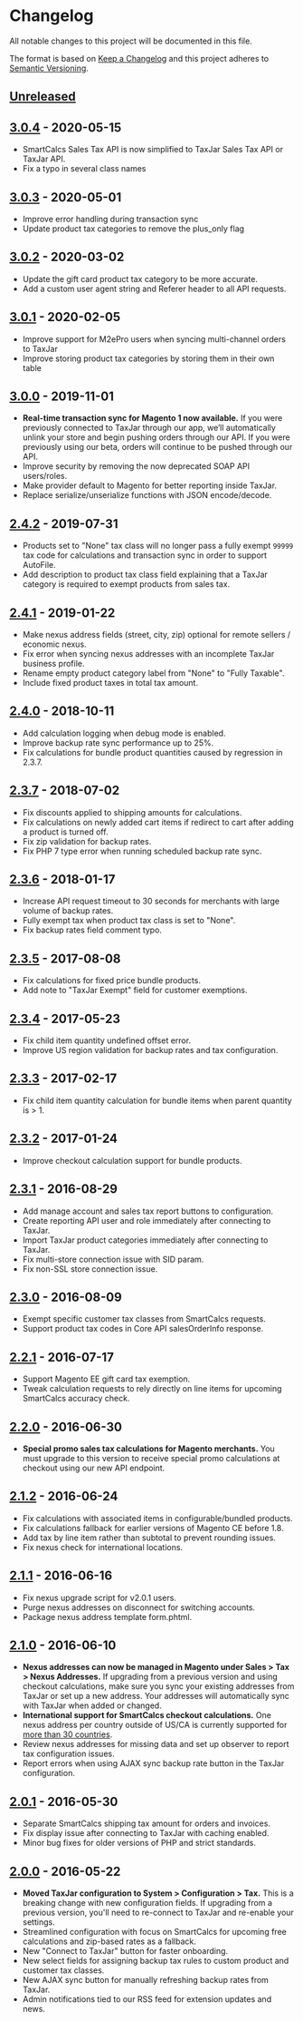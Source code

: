 # Changelog

All notable changes to this project will be documented in this file.

The format is based on [Keep a Changelog](http://keepachangelog.com/en/1.0.0/)
and this project adheres to [Semantic Versioning](http://semver.org/spec/v2.0.0.html).

## [Unreleased]

## [3.0.4] - 2020-05-15
- SmartCalcs Sales Tax API is now simplified to TaxJar Sales Tax API or TaxJar API.
- Fix a typo in several class names

## [3.0.3] - 2020-05-01
- Improve error handling during transaction sync
- Update product tax categories to remove the plus_only flag

## [3.0.2] - 2020-03-02
- Update the gift card product tax category to be more accurate.
- Add a custom user agent string and Referer header to all API requests.

## [3.0.1] - 2020-02-05
- Improve support for M2ePro users when syncing multi-channel orders to TaxJar
- Improve storing product tax categories by storing them in their own table

## [3.0.0] - 2019-11-01
- **Real-time transaction sync for Magento 1 now available.** If you were previously connected to TaxJar through our app, we’ll automatically unlink your store and begin pushing orders through our API. If you were previously using our beta, orders will continue to be pushed through our API.
- Improve security by removing the now deprecated SOAP API users/roles.
- Make provider default to Magento for better reporting inside TaxJar.
- Replace serialize/unserialize functions with JSON encode/decode.

## [2.4.2] - 2019-07-31
- Products set to "None" tax class will no longer pass a fully exempt `99999` tax code for calculations and transaction sync in order to support AutoFile.
- Add description to product tax class field explaining that a TaxJar category is required to exempt products from sales tax.

## [2.4.1] - 2019-01-22
- Make nexus address fields (street, city, zip) optional for remote sellers / economic nexus.
- Fix error when syncing nexus addresses with an incomplete TaxJar business profile.
- Rename empty product category label from "None" to "Fully Taxable".
- Include fixed product taxes in total tax amount.

## [2.4.0] - 2018-10-11
- Add calculation logging when debug mode is enabled.
- Improve backup rate sync performance up to 25%.
- Fix calculations for bundle product quantities caused by regression in 2.3.7.

## [2.3.7] - 2018-07-02
- Fix discounts applied to shipping amounts for calculations.
- Fix calculations on newly added cart items if redirect to cart after adding a product is turned off.
- Fix zip validation for backup rates.
- Fix PHP 7 type error when running scheduled backup rate sync.

## [2.3.6] - 2018-01-17
- Increase API request timeout to 30 seconds for merchants with large volume of backup rates.
- Fully exempt tax when product tax class is set to "None".
- Fix backup rates field comment typo.

## [2.3.5] - 2017-08-08
- Fix calculations for fixed price bundle products.
- Add note to "TaxJar Exempt" field for customer exemptions.

## [2.3.4] - 2017-05-23
- Fix child item quantity undefined offset error.
- Improve US region validation for backup rates and tax configuration.

## [2.3.3] - 2017-02-17
- Fix child item quantity calculation for bundle items when parent quantity is > 1.

## [2.3.2] - 2017-01-24
- Improve checkout calculation support for bundle products.

## [2.3.1] - 2016-08-29
- Add manage account and sales tax report buttons to configuration.
- Create reporting API user and role immediately after connecting to TaxJar.
- Import TaxJar product categories immediately after connecting to TaxJar.
- Fix multi-store connection issue with SID param.
- Fix non-SSL store connection issue.

## [2.3.0] - 2016-08-09
- Exempt specific customer tax classes from SmartCalcs requests.
- Support product tax codes in Core API salesOrderInfo response.

## [2.2.1] - 2016-07-17
- Support Magento EE gift card tax exemption.
- Tweak calculation requests to rely directly on line items for upcoming SmartCalcs accuracy check.

## [2.2.0] - 2016-06-30
- **Special promo sales tax calculations for Magento merchants.** You must upgrade to this version to receive special promo calculations at checkout using our new API endpoint.

## [2.1.2] - 2016-06-24
- Fix calculations with associated items in configurable/bundled products.
- Fix calculations fallback for earlier versions of Magento CE before 1.8.
- Add tax by line item rather than subtotal to prevent rounding issues.
- Fix nexus check for international locations.

## [2.1.1] - 2016-06-16
- Fix nexus upgrade script for v2.0.1 users.
- Purge nexus addresses on disconnect for switching accounts.
- Package nexus address template form.phtml.

## [2.1.0] - 2016-06-10
- **Nexus addresses can now be managed in Magento under Sales > Tax > Nexus Addresses.** If upgrading from a previous version and using checkout calculations, make sure you sync your existing addresses from TaxJar or set up a new address. Your addresses will automatically sync with TaxJar when added or changed.
- **International support for SmartCalcs checkout calculations.** One nexus address per country outside of US/CA is currently supported for [more than 30 countries](https://developers.taxjar.com/api/reference/#countries).
- Review nexus addresses for missing data and set up observer to report tax configuration issues.
- Report errors when using AJAX sync backup rate button in the TaxJar configuration.

## [2.0.1] - 2016-05-30
- Separate SmartCalcs shipping tax amount for orders and invoices.
- Fix display issue after connecting to TaxJar with caching enabled.
- Minor bug fixes for older versions of PHP and strict standards.

## [2.0.0] - 2016-05-22
- **Moved TaxJar configuration to System > Configuration > Tax.** This is a breaking change with new configuration fields. If upgrading from a previous version, you'll need to re-connect to TaxJar and re-enable your settings.
- Streamlined configuration with focus on SmartCalcs for upcoming free calculations and zip-based rates as a fallback.
- New "Connect to TaxJar" button for faster onboarding.
- New select fields for assigning backup tax rules to custom product and customer tax classes.
- New AJAX sync button for manually refreshing backup rates from TaxJar.
- Admin notifications tied to our RSS feed for extension updates and news.

[Unreleased]: https://github.com/taxjar/taxjar-magento-extension/compare/v3.0.4...HEAD
[3.0.4]: https://github.com/taxjar/taxjar-magento-extension/compare/v3.0.3...v3.0.4
[3.0.3]: https://github.com/taxjar/taxjar-magento-extension/compare/v3.0.2...v3.0.3
[3.0.2]: https://github.com/taxjar/taxjar-magento-extension/compare/v3.0.1...v3.0.2
[3.0.1]: https://github.com/taxjar/taxjar-magento-extension/compare/v3.0.0...v3.0.1
[3.0.0]: https://github.com/taxjar/taxjar-magento-extension/compare/v2.4.2...v3.0.0
[2.4.2]: https://github.com/taxjar/taxjar-magento-extension/compare/v2.4.1...v2.4.2
[2.4.1]: https://github.com/taxjar/taxjar-magento-extension/compare/v2.4.0...v2.4.1
[2.4.0]: https://github.com/taxjar/taxjar-magento-extension/compare/v2.3.7...v2.4.0
[2.3.7]: https://github.com/taxjar/taxjar-magento-extension/compare/v2.3.6...v2.3.7
[2.3.6]: https://github.com/taxjar/taxjar-magento-extension/compare/v2.3.5...v2.3.6
[2.3.5]: https://github.com/taxjar/taxjar-magento-extension/compare/v2.3.4...v2.3.5
[2.3.4]: https://github.com/taxjar/taxjar-magento-extension/compare/v2.3.3...v2.3.4
[2.3.3]: https://github.com/taxjar/taxjar-magento-extension/compare/v2.3.2...v2.3.3
[2.3.2]: https://github.com/taxjar/taxjar-magento-extension/compare/v2.3.1...v2.3.2
[2.3.1]: https://github.com/taxjar/taxjar-magento-extension/compare/v2.3.0...v2.3.1
[2.3.0]: https://github.com/taxjar/taxjar-magento-extension/compare/v2.2.1...v2.3.0
[2.2.1]: https://github.com/taxjar/taxjar-magento-extension/compare/v2.2.0...v2.2.1
[2.2.0]: https://github.com/taxjar/taxjar-magento-extension/compare/v2.1.2...v2.2.0
[2.1.2]: https://github.com/taxjar/taxjar-magento-extension/compare/v2.1.1...v2.1.2
[2.1.1]: https://github.com/taxjar/taxjar-magento-extension/compare/v2.1.0...v2.1.1
[2.1.0]: https://github.com/taxjar/taxjar-magento-extension/compare/v2.0.1...v2.1.0
[2.0.1]: https://github.com/taxjar/taxjar-magento-extension/compare/v2.0.0...v2.0.1
[2.0.0]: https://github.com/taxjar/taxjar-magento-extension/compare/v1.6.1...v2.0.0
